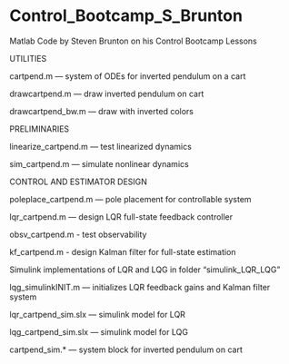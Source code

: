 # Control_Bootcamp_S_Brunton
Matlab Code by Steven Brunton on his Control Bootcamp Lessons

UTILITIES

cartpend.m           — system of ODEs for inverted pendulum on a cart

drawcartpend.m       — draw inverted pendulum on cart

drawcartpend_bw.m    — draw with inverted colors

PRELIMINARIES

linearize_cartpend.m — test linearized dynamics

sim_cartpend.m       — simulate nonlinear dynamics

CONTROL AND ESTIMATOR DESIGN

poleplace_cartpend.m — pole placement for controllable system

lqr_cartpend.m       — design LQR full-state feedback controller

obsv_cartpend.m      - test observability

kf_cartpend.m        - design Kalman filter for full-state estimation

Simulink implementations of LQR and LQG in folder “simulink_LQR_LQG”

lqg_simulinkINIT.m   — initializes LQR feedback gains and Kalman filter system

lqr_cartpend_sim.slx — simulink model for LQR

lqg_cartpend_sim.slx — simulink model for LQG

cartpend_sim.*       — system block for inverted pendulum on cart
